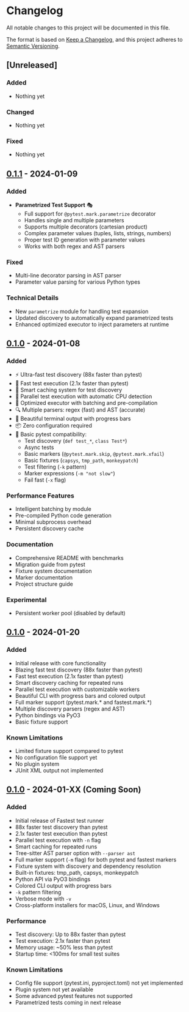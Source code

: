 # Changelog

All notable changes to this project will be documented in this file.

The format is based on [Keep a Changelog](https://keepachangelog.com/en/1.0.0/),
and this project adheres to [Semantic Versioning](https://semver.org/spec/v2.0.0.html).

## [Unreleased]

### Added
- Nothing yet

### Changed
- Nothing yet

### Fixed
- Nothing yet

## [0.1.1] - 2024-01-09

### Added
- **Parametrized Test Support** 🎭
  - Full support for `@pytest.mark.parametrize` decorator
  - Handles single and multiple parameters
  - Supports multiple decorators (cartesian product)
  - Complex parameter values (tuples, lists, strings, numbers)
  - Proper test ID generation with parameter values
  - Works with both regex and AST parsers

### Fixed
- Multi-line decorator parsing in AST parser
- Parameter value parsing for various Python types

### Technical Details
- New `parametrize` module for handling test expansion
- Updated discovery to automatically expand parametrized tests
- Enhanced optimized executor to inject parameters at runtime

## [0.1.0] - 2024-01-08

### Added
- ⚡ Ultra-fast test discovery (88x faster than pytest)
- 🏃 Fast test execution (2.1x faster than pytest)
- 🔄 Smart caching system for test discovery
- 🎯 Parallel test execution with automatic CPU detection
- 🏃 Optimized executor with batching and pre-compilation
- 🔍 Multiple parsers: regex (fast) and AST (accurate)
- 🎨 Beautiful terminal output with progress bars
- 📦 Zero configuration required
- 🔧 Basic pytest compatibility:
  - Test discovery (`def test_*`, `class Test*`)
  - Async tests
  - Basic markers (`@pytest.mark.skip`, `@pytest.mark.xfail`)
  - Basic fixtures (`capsys`, `tmp_path`, `monkeypatch`)
  - Test filtering (`-k` pattern)
  - Marker expressions (`-m "not slow"`)
  - Fail fast (`-x` flag)

### Performance Features
- Intelligent batching by module
- Pre-compiled Python code generation
- Minimal subprocess overhead
- Persistent discovery cache

### Documentation
- Comprehensive README with benchmarks
- Migration guide from pytest
- Fixture system documentation
- Marker documentation
- Project structure guide

### Experimental
- Persistent worker pool (disabled by default)

## [0.1.0] - 2024-01-20

### Added
- Initial release with core functionality
- Blazing fast test discovery (88x faster than pytest)
- Fast test execution (2.1x faster than pytest)
- Smart discovery caching for repeated runs
- Parallel test execution with customizable workers
- Beautiful CLI with progress bars and colored output
- Full marker support (pytest.mark.* and fastest.mark.*)
- Multiple discovery parsers (regex and AST)
- Python bindings via PyO3
- Basic fixture support

### Known Limitations
- Limited fixture support compared to pytest
- No configuration file support yet
- No plugin system
- JUnit XML output not implemented

## [0.1.0] - 2024-01-XX (Coming Soon)

### Added
- Initial release of Fastest test runner
- 88x faster test discovery than pytest
- 2.1x faster test execution than pytest
- Parallel test execution with `-n` flag
- Smart caching for repeated runs
- Tree-sitter AST parser option with `--parser ast`
- Full marker support (`-m` flag) for both pytest and fastest markers
- Fixture system with discovery and dependency resolution
- Built-in fixtures: tmp_path, capsys, monkeypatch
- Python API via PyO3 bindings
- Colored CLI output with progress bars
- `-k` pattern filtering
- Verbose mode with `-v`
- Cross-platform installers for macOS, Linux, and Windows

### Performance
- Test discovery: Up to 88x faster than pytest
- Test execution: 2.1x faster than pytest  
- Memory usage: ~50% less than pytest
- Startup time: <100ms for small test suites

### Known Limitations
- Config file support (pytest.ini, pyproject.toml) not yet implemented
- Plugin system not yet available
- Some advanced pytest features not supported
- Parametrized tests coming in next release 

[0.1.1]: https://github.com/derens99/fastest/compare/v0.1.0...v0.1.1
[0.1.0]: https://github.com/derens99/fastest/releases/tag/v0.1.0 